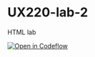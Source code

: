 # UX220-lab-2
HTML lab 

[![Open in Codeflow](https://developer.stackblitz.com/img/open_in_codeflow.svg)](https:///pr.new/SiennaB11/UX220-lab-2)

